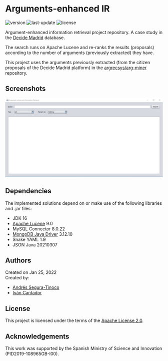 # Arguments-enhanced IR
![version](https://img.shields.io/badge/version-0.7.0-blue)
![last-update](https://img.shields.io/badge/last_update-2/9/2022-orange)
![license](https://img.shields.io/badge/license-Apache_2.0-brightgreen)

Argument-enhanced information retrieval project repository. A case study in the <a href="https://decide.madrid.es" target="_blank">Decide Madrid</a> database.

The search runs on Apache Lucene and re-ranks the results (proposals) according to the number of arguments (previously extracted) they have.

This project uses the arguments previously extracted (from the citizen proposals of the Decide Madrid platform) in the <a  href="https://github.com/argrecsys/arg-miner" target="_blank">argrecsys/arg-miner</a> repository.

## Screenshots
![arg-ir-gui](https://raw.githubusercontent.com/argrecsys/arg-enhanced-ir/main/images/gui.gif)

## Dependencies
The implemented solutions depend on or make use of the following libraries and .jar files:
- JDK 16
- <a href="https://lucene.apache.org/" target="_blank">Apache Lucene</a> 9.0
- MySQL Connector 8.0.22
- <a href="https://mongodb.github.io/mongo-java-driver/" target="_blank">MongoDB Java Driver</a> 3.12.10
- Snake YAML 1.9
- JSON Java 20210307

## Authors
Created on Jan 25, 2022  
Created by:
- <a href="https://github.com/ansegura7" target="_blank">Andrés Segura-Tinoco</a>
- <a href="http://arantxa.ii.uam.es/~cantador/" target="_blank">Iv&aacute;n Cantador</a>

## License
This project is licensed under the terms of the <a href="https://github.com/argrecsys/arg-enhanced-ir/blob/main/LICENSE">Apache License 2.0</a>.

## Acknowledgements
This work was supported by the Spanish Ministry of Science and Innovation (PID2019-108965GB-I00).

